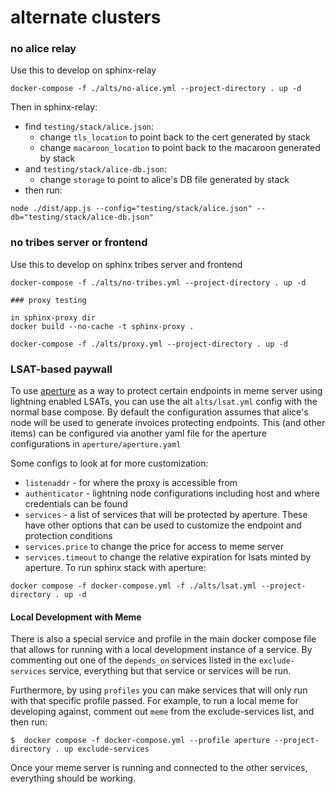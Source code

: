 # alternate clusters

### no alice relay

Use this to develop on sphinx-relay

```
docker-compose -f ./alts/no-alice.yml --project-directory . up -d
```

Then in sphinx-relay:
 - find `testing/stack/alice.json`:
    - change `tls_location` to point back to the cert generated by stack
    - change `macaroon_location` to point back to the macaroon generated by stack
 - and `testing/stack/alice-db.json`:
    - change `storage`  to point to alice's DB file generated by stack
 - then run:
```
node ./dist/app.js --config="testing/stack/alice.json" --db="testing/stack/alice-db.json"
```

### no tribes server or frontend

Use this to develop on sphinx tribes server and frontend

```
docker-compose -f ./alts/no-tribes.yml --project-directory . up -d

### proxy testing

in sphinx-proxy dir
docker build --no-cache -t sphinx-proxy .

docker-compose -f ./alts/proxy.yml --project-directory . up -d

```

### LSAT-based paywall

To use [aperture](https://docs.lightning.engineering/the-lightning-network/lsat/aperture)
as a way to protect certain endpoints in meme server using lightning enabled
LSATs, you can use the alt `alts/lsat.yml` config with the normal base compose.
By default the configuration assumes that alice's node will be used to generate
invoices protecting endpoints. This (and other items) can be configured via another
yaml file for the aperture configurations in `aperture/aperture.yaml`

Some configs to look at for more customization:

- `listenaddr` - for where the proxy is accessible from
- `authenticator` - lightning node configurations including host and where credentials can be found
- `services` - a list of services that will be protected by aperture.
  These have other options that can be used to customize the endpoint and protection conditions
- `services.price` to change the price for access to meme server 
- `services.timeout` to change the relative expiration for lsats minted by aperture.
To run sphinx stack with aperture:

```
docker compose -f docker-compose.yml -f ./alts/lsat.yml --project-directory . up -d
```

#### Local Development with Meme
There is also a special service and profile in the main docker compose file
that allows for running with a local development instance of a service. 
By commenting out one of the `depends_on` services listed in the `exclude-services`
service, everything but that service or services will be run. 

Furthermore, by using `profiles` you can make services that will only run with that
specific profile passed. For example, to run a local meme for developing against,
comment out `meme` from the exclude-services list, and then run:

```
$  docker compose -f docker-compose.yml --profile aperture --project-directory . up exclude-services
```

Once your meme server is running and connected to the other services, everything should be working.